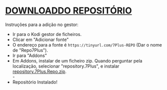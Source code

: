 # <a href="repository.7Plus.Repo.zip">DOWNLOADDO REPOSITÓRIO</a>

Instruções para a adição no gestor:


<p align="left">
  <ul>
    <li>Ir para o Kodi gestor de ficheiros.</li>
    <li>Clicar em "Adicionar fonte"</li>
    <li>O endereço para a fonte é <code>https://tinyurl.com/7Plus-REPO</code> (Dar o nome de "Repo7Plus").</li>
    <li>Ir para "Addons"</li>
    <li>Em Addons, instalar de um ficheiro zip. Quando perguntar pela localização, selecionar "repository.7Plus", e instalar <a href="repository.7Plus.Repo.zip">repository.7Plus.Repo.zip</a>.</li>
    -
    <li>Repositório Instalado!</li>
    
</ul>

                                      
                                       

</p>

